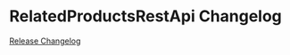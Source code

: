 # RelatedProductsRestApi Changelog

[Release Changelog](https://github.com/spryker/related-products-rest-api/releases)
